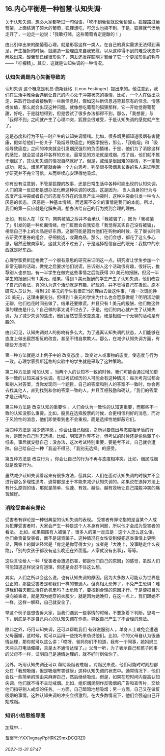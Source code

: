## 16.内心平衡是一种智慧·认知失调·
关于认知失调，想必大家都听过一句俗语，「吃不到葡萄就说葡萄酸」。狐狸路过葡萄架，上面结满了硕大的葡萄，狐狸想吃，可怎么也摘不到，于是，狐狸就气愤地走开了，一边走一边说：「我敢打赌，这些葡萄肯定是酸的！」



由此引申出来的酸葡萄心理，就是形容这样一类人，在自己的真实需求无法得到满足，产生挫折的时候，就编造一些理由来自我安慰，以从这种得不到的难受状态中解脱出来。酸葡萄已经很形象了，网友还发挥聪明才智给了它一个更加形象的称呼——「柠檬精」。其实，这就是认知失调的一种情况。



### 认知失调是内心失衡导致的


认知失调
 这个概念是利昂·费斯廷格（Leon Festinger）提出来的。他注意到，我们在生活中难免会遇到让自己的内心处于冲突状态的事情，比如，一个人在做出决定、采取行动或者接触到一些新信息时，假如这些新信息违背其原有的信念、情感或价值，那么就会出现这种问题。就像想吃葡萄的狐狸那样，它一开始觉得葡萄甜，好吃，于是就想得到，但是尝试了很多办法都得不到，那么，「我想要」与「我得不到」之间就产生了心理冲突，狐狸会很难受，于是认知失调的感觉就产生了。



这是态度和行为不统一时产生的认知失调情绪。比如，很多烟民都知道吸烟有害健康，假如给他们一份关于「吸烟导致癌症」的医学报告，那么，「我吸烟」和「吸烟导致癌症」之间的冲突就会引发烟民强烈的负面情绪，于是，他们为了消除这样的感觉，就会尝试各种各样的方法。最常见的方法就是戒烟，戒了烟，他们就不属于烟民了，其认知失调的情况自然就好了。但是，戒烟是很困难的事情，不一定能成功，那么，烟民可能就会换一个方向思考，列举很多吸烟且长寿的名人来证明医学研究并不完全可信，从而继续心安理得地吸烟。



你有没有注意到，不管是狐狸的故事，还是日常生活中各种可能出现的认知失调，人们的第一反应都是想办法化解这种失调的状态。这是因为，
 当人自身的行为与态度产生冲突或者自己的态度与外在的信息产生冲突时，这种冲突会引发一种令人厌恶的状态。
 厌恶是一种基本情绪，而远离不安全的事情是我们的本能。所以，我们的第一反应就是化解失调，想办法给自己的行为找到合理的理由。



比如，有些人在「双 11」网购被骗之后并不会承认「我被骗了」，因为「我被骗了」引发的是一种负面情绪，他们反而会自我安慰「我觉得其实自己没有被骗」，相信自己手上的次品是好东西。这很可能是因为他们在购物的时候，花了很长时间去研究优惠券的组合，仔细挑选，收藏商品。那么，他们会想，都花了这么多心思，居然还被商家坑，这就太说不过去了，于是选择相信自己的眼光：我挑中的东西就是好东西。



心理学家费斯廷格做了一个很有意思的研究来证明这一点。研究者让学生参加一个非常无聊的活动，做完之后要求他们说谎，告诉别人这个活动很有趣，很好玩，推荐别人也参加。有一半学生在做完这些事情之后能获得 20 美元的报酬，但另一半学生的报酬只有 1 美元。结果，得到 1 美元报酬的学生产生了认知失调，他们改变了自己的看法，真的认为这个活动就是有趣、好玩的，并不觉得自己在撒谎。原本研究人员认为，得到 20 美元的学生有很正当的理由去做这件事，「撒一次谎能挣 20 美元」，这理由很充分。但得到 1 美元的学生为什么也会愿意做呢？明明活动很无聊，他们也花时间去做了，结果还要撒谎，并且只有 1 美元的报酬，他们做这件事的理由是什么？自己做的事太说不过去了，于是，他们的内心就产生了认知失调，为了减少失调的焦虑，他们居然甘愿改变态度，硬是相信一个无聊的活动是有趣的。



由此可见，认知失调对人的影响有多么大。为了逃离认知失调的状态，人们能够在态度上做出截然相反的改变，甚至不惜自欺欺人。那么，在减少认知失调方面，有哪些方法呢？



第一种方法就是以上例子中的
 改变态度
 。改变对人或事物的态度，使态度与行为一致。心理学家费斯廷格的实验中的学生就是采取了这种策略。



第二种方法是
 增加认知
 。当两个人的认知不一致的时候，我们可能会通过增加更多一致的认知来减少失调。有过考试经历的人可能会有这种情况：每次考完试都会和别人对答案，当你发现同一个题目，自己的答案和别人的答案不一致时，你会再去找其他人，直到找到和你的答案一致的人，并且互相鼓励和确认，「我们的答案才是正确的」。



第三种方法是
 改变认知的重要性
 。人们会认为一致性的认知更重要，而那些不一致的认知没那么重要。比如，股民在选择股票的时候，会更相信利好的消息，而对于风险性的消息，他们即使看到也不会重视，而是选择性地屏蔽它们。



第四种方法是
 减少选择感
 。你会让自己相信，之所以要做出与态度相矛盾的行为，是因为自己别无选择。比如，明知道作弊不对，但考试的时候还是偷偷藏了小纸条，事后就安慰自己：没办法，这次考试特别重要，要是考不过，自己就会遭殃。自己给自己一种「我迫不得已」「我别无选择」的感受。



第五种方法是
 改变行为
 。你会让自己的行为不再与态度相冲突。比如，烟民戒烟就是改变行为。



虽然减少认知失调看起来有很多方法，但其实，人们在面对认知失调的时候并不会进行那么多理性思考，通常都是出于本能来减少认知失调的。如果说在选择方法上有什么原则的话，那就是简单、快速、有效。越快、越有效地让自己摆脱冲突的痛苦越好。



### 消除受害者有罪论


受害者有罪论是一种很典型的认知失调的表现。
 受害者有罪论指的是当某个人成为犯罪受害者时，大家会产生一种是这个人本身有问题，所以他才会成为受害者的看法。
 比如，如果周围有人被骗了，很多人的第一反应是：这个人怎么这么傻。他们会责备受害者，而不是谴责骗子。这种情况在女性受到侵犯这类事情上更明显，网络上的舆论经常是「肯定是你穿得太少」或者是「大晚上，没事瞎走什么夜路」，「别的女孩子都没有这么晚还在外面逛，人家就没有出事」，等等。



这些言论给人一种「受害者会遭遇伤害，都是他们自己的原因」的感觉，虽然人们可能知道这样说没有道理，但还是会忍不住这么想。



其实，人们之所以会这么说，也有认知失调的原因。因为大多数人可能认为世界是公正的，那些受害者是和我们一样的普通人。但真相太恐怖了，不免产生恐惧：难道我们每天都生活在危机里吗？太危险了，要找到合理的原因才行。于是便把目光投向被害者，就是因为她穿的衣服少，就是因为她晚归，在这一点上，我们跟她不一样。这样一解释，自己就安全了。



举这个例子是想告诉大家，当我们遇到一些事情的时候，不要急着下判断，思考一下，到底是不是自己内心的认知失调在作祟，导致自己产生了不合理的想法。



除此之外，巧用认知失调，还可以帮助我们
 有效说服别人
 。单身人士难免会遭遇父母逼婚，这时候，就可以运用一些技巧来劝说他们。比如，你的父母自认为很通情达理，那你就可以这么讲：「哎呀，爸妈你们不知道，我有一个同事，她妈妈三天两头打电话催婚，真是太不通情达理了。」父母一听，为了表示自己和孩子同事的父母不一样，证明自己是通情达理的，就不好时刻催你了。



另外，巧用认知失调还可以
 帮助吸烟者戒烟
 。对烟民来说，他们可能时时刻刻都处在「我想吸烟，但是吸烟有害健康」这种认知失调的状态中。通常情况下，他们会找一些简单的理由来麻痹自己，然后继续吸烟。但是，如果在短时间内提高认知失调，他们就不得不主动戒烟。比如，组织烟民制作反吸烟的广告和宣传片，交给他们指导别人戒烟的任务。一方面，自己暗暗地想吸烟；另一方面，自己又在做反吸烟的事情。这种认知失调的冲突会很激烈。在大多数情况下，他们会强迫自己开始戒烟。



### 知识小结思维导图


![]()加载中...

备案号:YXX1vgnayPpHRK29mxDCQRZ0


###### 2022-10-31 07:47
